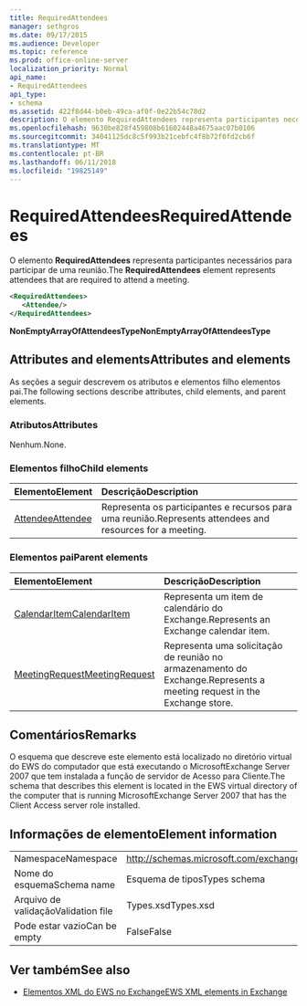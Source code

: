 ```yaml
---
title: RequiredAttendees
manager: sethgros
ms.date: 09/17/2015
ms.audience: Developer
ms.topic: reference
ms.prod: office-online-server
localization_priority: Normal
api_name:
- RequiredAttendees
api_type:
- schema
ms.assetid: 422f8d44-b0eb-49ca-af0f-0e22b54c78d2
description: O elemento RequiredAttendees representa participantes necessários para participar de uma reunião.
ms.openlocfilehash: 9630be828f459808b61602448a4675aac07b0106
ms.sourcegitcommit: 34041125dc8c5f993b21cebfc4f8b72f0fd2cb6f
ms.translationtype: MT
ms.contentlocale: pt-BR
ms.lasthandoff: 06/11/2018
ms.locfileid: "19825149"
---
```

# <a name="requiredattendees"></a><span data-ttu-id="3b957-103">RequiredAttendees</span><span class="sxs-lookup"><span data-stu-id="3b957-103">RequiredAttendees</span></span>

<span data-ttu-id="3b957-104">O elemento **RequiredAttendees** representa participantes necessários para participar de uma reunião.</span><span class="sxs-lookup"><span data-stu-id="3b957-104">The **RequiredAttendees** element represents attendees that are required to attend a meeting.</span></span> 
  
```xml
<RequiredAttendees>
   <Attendee/>
</RequiredAttendees>
```

 <span data-ttu-id="3b957-105">**NonEmptyArrayOfAttendeesType**</span><span class="sxs-lookup"><span data-stu-id="3b957-105">**NonEmptyArrayOfAttendeesType**</span></span>
## <a name="attributes-and-elements"></a><span data-ttu-id="3b957-106">Attributes and elements</span><span class="sxs-lookup"><span data-stu-id="3b957-106">Attributes and elements</span></span>

<span data-ttu-id="3b957-107">As seções a seguir descrevem os atributos e elementos filho elementos pai.</span><span class="sxs-lookup"><span data-stu-id="3b957-107">The following sections describe attributes, child elements, and parent elements.</span></span>
  
### <a name="attributes"></a><span data-ttu-id="3b957-108">Atributos</span><span class="sxs-lookup"><span data-stu-id="3b957-108">Attributes</span></span>

<span data-ttu-id="3b957-109">Nenhum.</span><span class="sxs-lookup"><span data-stu-id="3b957-109">None.</span></span>
  
### <a name="child-elements"></a><span data-ttu-id="3b957-110">Elementos filho</span><span class="sxs-lookup"><span data-stu-id="3b957-110">Child elements</span></span>

|<span data-ttu-id="3b957-111">**Elemento**</span><span class="sxs-lookup"><span data-stu-id="3b957-111">**Element**</span></span>|<span data-ttu-id="3b957-112">**Descrição**</span><span class="sxs-lookup"><span data-stu-id="3b957-112">**Description**</span></span>|
|:-----|:-----|
|[<span data-ttu-id="3b957-113">Attendee</span><span class="sxs-lookup"><span data-stu-id="3b957-113">Attendee</span></span>](attendee.md) <br/> |<span data-ttu-id="3b957-114">Representa os participantes e recursos para uma reunião.</span><span class="sxs-lookup"><span data-stu-id="3b957-114">Represents attendees and resources for a meeting.</span></span>  <br/> |
   
### <a name="parent-elements"></a><span data-ttu-id="3b957-115">Elementos pai</span><span class="sxs-lookup"><span data-stu-id="3b957-115">Parent elements</span></span>

|<span data-ttu-id="3b957-116">**Elemento**</span><span class="sxs-lookup"><span data-stu-id="3b957-116">**Element**</span></span>|<span data-ttu-id="3b957-117">**Descrição**</span><span class="sxs-lookup"><span data-stu-id="3b957-117">**Description**</span></span>|
|:-----|:-----|
|[<span data-ttu-id="3b957-118">CalendarItem</span><span class="sxs-lookup"><span data-stu-id="3b957-118">CalendarItem</span></span>](calendaritem.md) <br/> |<span data-ttu-id="3b957-119">Representa um item de calendário do Exchange.</span><span class="sxs-lookup"><span data-stu-id="3b957-119">Represents an Exchange calendar item.</span></span>  <br/> |
|[<span data-ttu-id="3b957-120">MeetingRequest</span><span class="sxs-lookup"><span data-stu-id="3b957-120">MeetingRequest</span></span>](meetingrequest.md) <br/> |<span data-ttu-id="3b957-121">Representa uma solicitação de reunião no armazenamento do Exchange.</span><span class="sxs-lookup"><span data-stu-id="3b957-121">Represents a meeting request in the Exchange store.</span></span>  <br/> |
   
## <a name="remarks"></a><span data-ttu-id="3b957-122">Comentários</span><span class="sxs-lookup"><span data-stu-id="3b957-122">Remarks</span></span>

<span data-ttu-id="3b957-123">O esquema que descreve este elemento está localizado no diretório virtual do EWS do computador que está executando o MicrosoftExchange Server 2007 que tem instalada a função de servidor de Acesso para Cliente.</span><span class="sxs-lookup"><span data-stu-id="3b957-123">The schema that describes this element is located in the EWS virtual directory of the computer that is running MicrosoftExchange Server 2007 that has the Client Access server role installed.</span></span>
  
## <a name="element-information"></a><span data-ttu-id="3b957-124">Informações de elemento</span><span class="sxs-lookup"><span data-stu-id="3b957-124">Element information</span></span>

|||
|:-----|:-----|
|<span data-ttu-id="3b957-125">Namespace</span><span class="sxs-lookup"><span data-stu-id="3b957-125">Namespace</span></span>  <br/> |http://schemas.microsoft.com/exchange/services/2006/types  <br/> |
|<span data-ttu-id="3b957-126">Nome do esquema</span><span class="sxs-lookup"><span data-stu-id="3b957-126">Schema name</span></span>  <br/> |<span data-ttu-id="3b957-127">Esquema de tipos</span><span class="sxs-lookup"><span data-stu-id="3b957-127">Types schema</span></span>  <br/> |
|<span data-ttu-id="3b957-128">Arquivo de validação</span><span class="sxs-lookup"><span data-stu-id="3b957-128">Validation file</span></span>  <br/> |<span data-ttu-id="3b957-129">Types.xsd</span><span class="sxs-lookup"><span data-stu-id="3b957-129">Types.xsd</span></span>  <br/> |
|<span data-ttu-id="3b957-130">Pode estar vazio</span><span class="sxs-lookup"><span data-stu-id="3b957-130">Can be empty</span></span>  <br/> |<span data-ttu-id="3b957-131">False</span><span class="sxs-lookup"><span data-stu-id="3b957-131">False</span></span>  <br/> |
   
## <a name="see-also"></a><span data-ttu-id="3b957-132">Ver também</span><span class="sxs-lookup"><span data-stu-id="3b957-132">See also</span></span>



- [<span data-ttu-id="3b957-133">Elementos XML do EWS no Exchange</span><span class="sxs-lookup"><span data-stu-id="3b957-133">EWS XML elements in Exchange</span></span>](ews-xml-elements-in-exchange.md)

